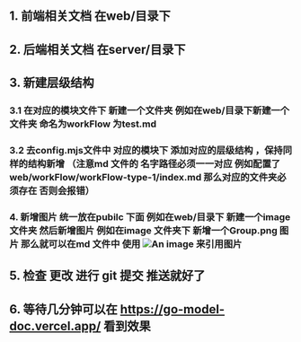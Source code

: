 ## 1. 前端相关文档 在web/目录下

## 2. 后端相关文档 在server/目录下

## 3. 新建层级结构 

### 3.1 在对应的模块文件下 新建一个文件夹  例如在web/目录下新建一个文件夹 命名为workFlow 为test.md

### 3.2 去config.mjs文件中 对应的模块下 添加对应的层级结构 ，保持同样的结构新增 （注意md 文件的 名字路径必须一一对应 例如配置了web/workFlow/workFlow-type-1/index.md 那么对应的文件夹必须存在 否则会报错）

### 4. 新增图片  统一放在pubilc 下面 例如在web/目录下 新建一个image 文件夹 然后新增图片 例如在image 文件夹下 新增一个Group.png 图片 那么就可以在md 文件中 使用 ![An image](/Group.png) 来引用图片


## 5. 检查 更改 进行 git 提交 推送就好了


## 6. 等待几分钟可以在 https://go-model-doc.vercel.app/ 看到效果


